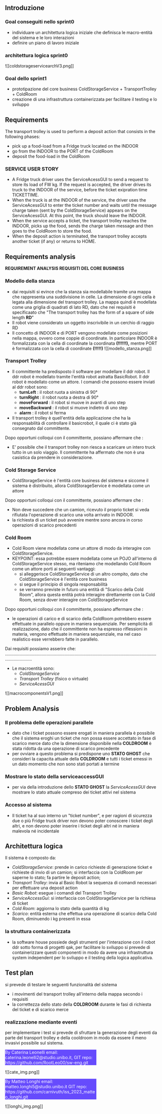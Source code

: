 ## Introduzione
### Goal conseguiti nello sprint0
- individuare un architettura logica iniziale che definisca le macro-entità del sistema e le loro interazioni
- definire un piano di lavoro iniziale 
### architettura logica sprint0
![[coldstorageservicearchV3.png]]
### Goal dello sprint1
- prototipazione del core business ColdStorageService + TransportTrolley + ColdRoom
- creazione di una infrastruttura containerizzata per facilitare il testing e lo sviluppo



## Requirements

The transport trolley is used to perform a deposit action that consists in the following phases:
- pick up a food-load from a Fridge truck located on the INDOOR
- go from the INDOOR to the PORT of the ColdRoom
- deposit the food-load in the ColdRoom
### SERVICE USER STORY
- A Fridge truck driver uses the ServiceAcessGUI to send a request to store its load of FW kg. If the request is accepted, the driver drives its truck to the INDOOR of the service, before the ticket exipration time TICKETTIME.
- When the truck is at the INDOOR of the service, the driver uses the ServiceAcessGUI to enter the ticket number and waits until the message charge taken (sent by the ColdStorageService) appears on the ServiceAcessGUI. At this  point, the truck should leave the INDOOR.
- When the service accepts a ticket, the transport trolley reaches the INDOOR, picks up the food, sends the charge taken message and then goes to the ColdRoom to store the food.
- When the deposit action is terminated, the transport trolley accepts another ticket (if any) or returns to HOME.

## Requirements analysis
**REQUIREMENT ANALYSIS REQUISITI DEL CORE BUSINESS**

### Modello della stanza
- dai requisiti si evince che la stanza sia modellabile tramite una mappa che rappresenta una suddivisione in celle. La dimensione di ogni cella è legata alla dimensione del transport trolley. La mappa quindi è modellata come una griglia di quadrati di lato RD, dato che nei requisiti è specificaato che "The transport trolley has the form of a square of side length **RD**"
- Il robot viene considerato un oggetto inscrivibile in un cerchio di raggio RD
- Il concetto di INDOOR e di PORT vengono modellate come posizioni nella mappa, ovvero come coppie di coordinate. In particolare INDOOR è formalizzata con la cella di coordinate la coordinata **(!!!!!!),** mentre PORT è formalizzata con la cella di coordinate **(!!!!!)**
![[modello_stanza.png]]

### Transport Trolley
 - Il committente ha predisposto il software per modellare il ddr robot. Il ddr robot è modellato tramite l'entità robot astratta BasicRobot. Il ddr robot è modellato come un attore. I comandi che possono essere inviati al ddr robot sono:
	-  **turnLeft** : il robot ruota a sinistra di 90°
	-  **turnRight** : il robot ruota a destra di 90°
	- **moveForward** : il robot si muove in avanti di uno step
	- **moveBackward** : il robot si muove indietro di uno step
	- **alarm** : il robot si ferma
- Il transport trolley è quell'entità della applicazione che ha la responsabilità di controllare il basicrobot, il quale ci è stato già consegnato dal committente.

Dopo opportuni colloqui con il committente, possiano affermare che :
- E' possibile che il transport trolley non riesca a scaricare un intero truck tutto in un solo viaggio. Il committente ha affermato che non è una casistica da prendere in considerazione.

### Cold Storage Service
- ColdStorageService è l'entità core business del sistema e siccome il sistema è distribuito, allora ColdStorageService è modellata come un attore


Dopo opportuni colloqui con il committente, possiano affermare che :
- Non deve succedere che un camion, ricevuto il proprio ticket si veda rifiutata l'operazione di scarico una volta arrivato in INDOOR.
- la richiesta di un ticket può avvenire mentre sono ancora in corso operazioni di scarico precedenti


### Cold Room
- Cold Room viene modellata come un attore di modo da interagire con ColdStorageService. 
- KEYPOINT: essa potrebbe essere modellata come un POJO all'interno di ColdStorageService stesso, ma riteniamo che modellando Cold Room come un attore porti ai seguenti vantaggi:
	- si alleggerisce ColdStorageService di un altro compito, dato che ColdStorageService è l'entità core business
	- si segue il principio di singola responsabilità
	- se verranno previste in futuro una entità di "Scarico della Cold Room", allora questa entità potrà interagire direttamente con la Cold Room, senza dover interagire con ColdStorageService
	
Dopo opportuni colloqui con il committente, possiano affermare che :
- le operazioni di carico e di scarico della ColdRoom potrebbero essere effettuate in parallelo oppure in maniera sequenziale. Per semplicità di realizzazione, dato che il committente non ha espresso riflessioni in materia, vengono effettuate in maniera sequenziale, ma nel caso realistico esse verrebbero fatte in parallelo.



Dai requisiti possiamo asserire che:
..................................................................................................................................................


- Le macroentità sono:
	- *ColdStorageService*
	- *Transport Trolley* (fisico o virtuale)
	- *ServiceAcessGUI* 

![[macrocomponentsV1.png]]

## Problem Analysis
### Il problema delle operazioni parallele
- dato che i ticket possono essere erogati in maniera parallela è possibile che il sistema eroghi un ticket che non possa essere accettato in fase di scarico merce dato che la dimensione disponibile nella **COLDROOM** è stata ridotta da una operazione di scarico precedente
- per ovviare a questo problema si predispone uno **STATO GHOST** che consideri la capacita attuale della **COLDROOM** e tutti i ticket emessi in un dato momento che non sono stati portati a termine
### Mostrare lo stato della serviceaccessGUI
- per via della introduzione dello **STATO GHOST** la *ServiceAcessGUI* deve mostrare lo stato attuale compreso dei ticket attivi nel sistema
### Accesso al sistema
- Il ticket ha al suo interno un "ticket number", e per ragioni di sicurezza due o più Fridge truck driver non devono poter conoscere i ticket degli altri, e non devono poter inserire i ticket degli altri né in maniera malevola né incidentale 

## Architettura logica
Il sistema è composto da:
  - *ColdStorageService*: prende in carico richieste di generazione ticket e richieste di invio di un camion; si interfaccia con la ColdRoom per saperne lo stato; fa partire le deposit action;
  - *Transport Trolley*: invia al Basic Robot la sequenza di comandi necessari per effettuare una deposit action
  - *Basic Robot*: esegue i comandi del Transport Trolley
  - *ServiceAccessGui*: si interfaccia con ColdStorageService per la richiesa di ticket
  - *Cold Room*: aggiorna lo stato della quantità di kg
  - *Scarico*: entità esterna che effettua una operazione di scarico della Cold Room, diminuendo i kg presenti in essa
  
### la struttura containerizzata
- la software house possiede degli strumenti per l'interazione con il robot ddr sotto forma di progetti qak, per facilitare lo sviluppo si prevede di containerizzare questi componenti in modo da avere una infrastruttura system independent per lo sviluppo e il testing della logica applicativa.

## Test plan
si prevede di testare le seguenti funzionalità del sistema
- i movimenti del transport trolley all'interno della mappa secondo i requisiti
- la correttezza dello stato della  **COLDROOM** durante le fasi di richiesta del ticket e di scarico merce
### realizzazione mediante eventi 
per implementare i test si prevede di sfruttare la generazione degli eventi da parte del transport trolley e della cooldroom in modo da essere il meno invasivi possibile sul sistema.

<div style="background-color:rgba(86, 56, 253, 0.9); width:60%;text-align:left;color:white">
        By Caterina Leonelli email: caterina.leonelli2@studio.unibo.it,
        GIT repo: https://github.com/RootLeo00/sw-eng.git
    </div>

![[cate_img.png]]

<div style="background-color:rgba(86, 56, 253, 0.9); width:60%;text-align:left;color:white">
By Matteo Longhi email: matteo.longhi5@studio.unibo.it
GIT repo: https://github.com/carnivuth/iss_2023_matteo_longhi.git
</div>


![[longhi_img.png]]